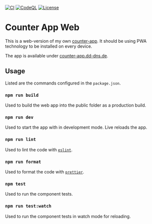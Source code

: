 [![CI](https://github.com/philskat/counter-app-web/workflows/CI/badge.svg?branch=main)](https://github.com/philskat/counter-app-web/actions?query=workflow%3ACI)
[![CodeQL](https://github.com/philskat/counter-app-web/actions/workflows/codeql-analysis.yml/badge.svg)](https://github.com/philskat/counter-app-web/actions/workflows/codeql-analysis.yml)
[![License](https://img.shields.io/github/license/philskat/counter-app-web)](https://github.com/philskat/counter-app-web/blob/main/LICENSE)

# Counter App Web

This is a web-version of my own [counter-app](https://github.com/philskat/counter-app).
It should be using PWA technology to be installed on every device.

The app is available under
[counter-app.dd-dns.de](https://counter-app.dd-dns.de).

## Usage

Listed are the commands configured in the `package.json`.

### `npm run build`

Used to build the web app into the public folder as a production build.

### `npm run dev`

Used to start the app with in development mode.
Live reloads the app.

### `npm run lint`

Used to lint the code with [`eslint`](https://github.com/eslint/eslint).

### `npm run format`

Used to format the code with [`prettier`](https://github.com/prettier/prettier).

### `npm test`

Used to run the component tests.

### `npm run test:watch`

Used to run the component tests in watch mode for reloading.
